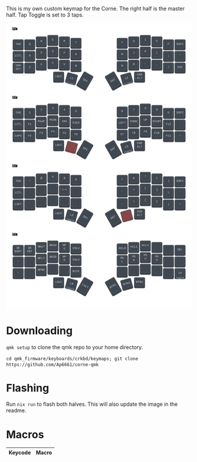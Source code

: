 
This is my own custom keymap for the Corne. 
The right half is the master half.
Tap Toggle is set to 3 taps.

![keymap image](/assets/keymap.svg)

# Downloading
`qmk setup` to clone the qmk repo to your home directory.
```
cd qmk_firmware/keyboards/crkbd/keymaps; git clone https://github.com/Ap6661/corne-qmk
```

# Flashing
Run `nix run` to flash both halves. This will also update the image in the readme.

# Macros
| Keycode | Macro |
|---|---|
